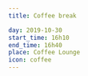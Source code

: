 ```yaml
---
title: Coffee break

day: 2019-10-30
start_time: 16h10
end_time: 16h40
place: Coffee Lounge
icon: coffee
---
```

